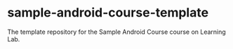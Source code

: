 # sample-android-course-template
The template repository for the Sample Android Course course on Learning Lab.
